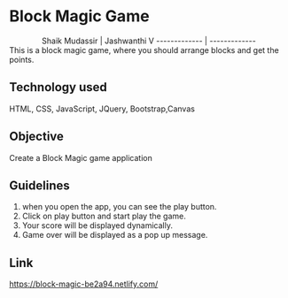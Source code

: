 # Block Magic Game
<center>
  Shaik Mudassir  | Jashwanthi V
  ------------- | -------------
</center>
This is a block magic game, where you should arrange blocks and get the points.


## Technology used
HTML, CSS, JavaScript, JQuery, Bootstrap,Canvas
## Objective
Create a Block Magic game application
## Guidelines
1. when you open the app, you can see the play button.
2. Click on play button and start play the game.
3. Your score will be displayed dynamically.
4. Game over will be displayed as a pop up message.
## Link
https://block-magic-be2a94.netlify.com/
